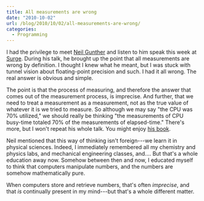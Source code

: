```yaml
---
title: All measurements are wrong
date: "2010-10-02"
url: /blog/2010/10/02/all-measurements-are-wrong/
categories:
  - Programming
---
```

I had the privilege to meet [Neil Gunther](http://www.perfdynamics.com/) and listen to him speak this week at [Surge](http://omniti.com/surge/2010). During his talk, he brought up the point that all measurements are wrong by definition. I thought I knew what he meant, but I was stuck with tunnel vision about floating-point precision and such. I had it all wrong. The real answer is obvious and simple.

The point is that the process of measuring, and therefore the answer that comes out of the measurement process, is imprecise. And further, that we need to treat a measurement as a measurement, not as the true value of whatever it is we tried to measure. So although we may say "the CPU was 70% utilized," we should really be thinking "the measurements of CPU busy-time totaled 70% of the measurements of elapsed-time." There's more, but I won't repeat his whole talk. You might enjoy [his book](/blog/2010/07/06/a-review-of-guerrilla-capacity-planning-by-neil-gunther/).

Neil mentioned that this way of thinking isn't foreign---we learn it in physical sciences. Indeed, I immediately remembered all my chemistry and physics labs, and mechanical engineering classes, and.... But that's a whole education away now. Somehow between then and now, I educated myself to think that computers manipulate numbers, and the numbers are somehow mathematically pure.

When computers store and retrieve numbers, that's often *imprecise*, and that *is* continually present in my mind---but that's a whole different matter.


